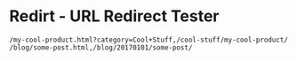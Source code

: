 # Redirt - URL Redirect Tester

```csv
/my-cool-product.html?category=Cool+Stuff,/cool-stuff/my-cool-product/
/blog/some-post.html,/blog/20170101/some-post/
```
